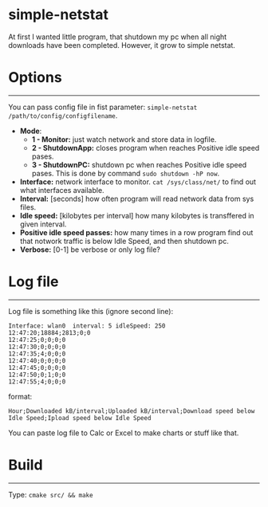 # simple-netstat

At first I wanted little program, that shutdown my pc when all night downloads have been completed. However, it grow to simple netstat.


# Options
-----------
You can pass config file in fist parameter: `simple-netstat /path/to/config/configfilename`.

* __Mode__:
	* __1 - Monitor:__ just watch network and store data in logfile.
	* __2 - ShutdownApp:__ closes program when reaches Positive idle speed pases.
	* __3 - ShutdownPC:__ shutdown pc when reaches Positive idle speed pases. This is done by command `sudo shutdown -hP now`.
* __Interface:__ network interface to monitor. `cat /sys/class/net/` to find out what interfaces available.
* __Interval:__ [seconds] how often program will read network data from sys files.
* __Idle speed:__ [kilobytes per interval] how many kilobytes is transffered in given interval. 
* __Positive idle speed passes:__ how many times in a row program find out that notwork traffic is below Idle Speed, and then shutdown pc.
* __Verbose:__ [0-1] be verbose or only log file?


# Log file
-----------
Log file is something like this (ignore second line):

	Interface: wlan0  interval: 5 idleSpeed: 250
	12:47:20;18884;2813;0;0
	12:47:25;0;0;0;0
	12:47:30;0;0;0;0
	12:47:35;4;0;0;0
	12:47:40;0;0;0;0
	12:47:45;0;0;0;0
	12:47:50;0;1;0;0
	12:47:55;4;0;0;0

format:

	Hour;Downloaded kB/interval;Uploaded kB/interval;Download speed below Idle Speed;Ipload speed below Idle Speed

You can paste log file to Calc or Excel to make charts or stuff like that.


# Build
-----------
Type: `cmake src/ && make`
